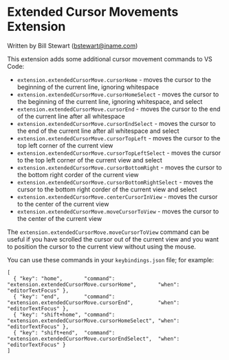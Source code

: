 # Extended Cursor Movements Extension

Written by Bill Stewart (bstewart@iname.com)

This extension adds some additional cursor movement commands to VS Code:

* `extension.extendedCursorMove.cursorHome` - moves the cursor to the beginning of the current line, ignoring whitespace
* `extension.extendedCursorMove.cursorHomeSelect` - moves the cursor to the beginning of the current line, ignoring whitespace, and select
* `extension.extendedCursorMove.cursorEnd` - moves the cursor to the end of the current line after all whitespace
* `extension.extendedCursorMove.cursorEndSelect` - moves the cursor to the end of the current line after all whitespace and select
* `extension.extendedCursorMove.cursorTopLeft` - moves the cursor to the top left corner of the current view
* `extension.extendedCursorMove.cursorTopLeftSelect` - moves the cursor to the top left corner of the current view and select
* `extension.extendedCursorMove.cursorBottomRight` - moves the cursor to the bottom right corder of the current view
* `extension.extendedCursorMove.cursorBottomRightSelect` - moves the cursor to the bottom right corder of the current view and select
* `extension.extendedCursorMove.centerCursorInView` - moves the cursor to the center of the current view
* `extension.extendedCursorMove.moveCursorToView` - moves the cursor to the center of the current view

The `extension.extendedCursorMove.moveCursorToView` command can be useful if you have scrolled the cursor out of the current view and you want to position the cursor to the current view without using the mouse.

You can use these commands in your `keybindings.json` file; for example:

    [
      { "key": "home",       "command": "extension.extendedCursorMove.cursorHome",       "when": "editorTextFocus" },
      { "key": "end",        "command": "extension.extendedCursorMove.cursorEnd",        "when": "editorTextFocus" },
      { "key": "shift+home", "command": "extension.extendedCursorMove.cursorHomeSelect", "when": "editorTextFocus" },
      { "key": "shift+end",  "command": "extension.extendedCursorMove.cursorEndSelect",  "when": "editorTextFocus" }
    ]